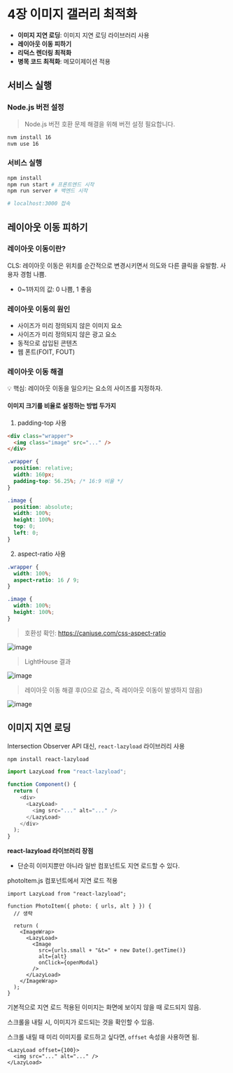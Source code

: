# 4장 이미지 갤러리 최적화

- **이미지 지연 로딩**: 이미지 지연 로딩 라이브러리 사용
- **레이아웃 이동 피하기**
- **리덕스 렌더링 최적화**
- **병목 코드 최적화**: 메모이제이션 적용

## 서비스 실행

### Node.js 버전 설정

> Node.js 버전 호환 문제 해결을 위해 버전 설정 필요합니다.

```bash
nvm install 16
nvm use 16
```

### 서비스 실행

```bash
npm install
npm run start # 프론트엔드 시작
npm run server # 백엔드 시작

# localhost:3000 접속
```

## 레이아웃 이동 피하기

### 레이아웃 이동이란?

CLS: 레이아웃 이동은 위치를 순간적으로 변경시키면서 의도와 다른 클릭을 유발함. 사용자 경험 나쁨.

- 0~1까지의 값: 0 나쁨, 1 좋음

### 레이아웃 이동의 원인

- 사이즈가 미리 정의되지 않은 이미지 요소
- 사이즈가 미리 정의되지 않은 광고 요소
- 동적으로 삽입된 콘텐츠
- 웹 폰트(FOIT, FOUT)

### 레이아웃 이동 해결

💡 핵심: 레이아웃 이동을 일으키는 요소의 사이즈를 지정하자.

#### 이미지 크기를 비율로 설정하는 방법 두가지

1. padding-top 사용

```html
<div class="wrapper">
  <img class="image" src="..." />
</div>
```

```css
.wrapper {
  position: relative;
  width: 160px;
  padding-top: 56.25%; /* 16:9 비율 */
}

.image {
  position: absolute;
  width: 100%;
  height: 100%;
  top: 0;
  left: 0;
}
```

2. aspect-ratio 사용

```css
.wrapper {
  width: 100%;
  aspect-ratio: 16 / 9;
}

.image {
  width: 100%;
  height: 100%;
}
```

> 호환성 확인: https://caniuse.com/css-aspect-ratio

![image](./images/1.png)

> LightHouse 결과

![image](./images/2.png)

> 레이아웃 이동 해결 후(0으로 감소, 즉 레이아웃 이동이 발생하지 않음)

![image](./images/3.png)

## 이미지 지연 로딩

Intersection Observer API 대신, `react-lazyload` 라이브러리 사용

```bash
npm install react-lazyload
```

```js
import LazyLoad from "react-lazyload";

function Component() {
  return (
    <div>
      <LazyLoad>
        <img src="..." alt="..." />
      </LazyLoad>
    </div>
  );
}
```

**react-lazyload 라이브러리 장점**

- 단순히 이미지뿐만 아니라 일반 컴포넌트도 지연 로드할 수 있다.

photoItem.js 컴포넌트에서 지연 로드 적용

```tsx
import LazyLoad from "react-lazyload";

function PhotoItem({ photo: { urls, alt } }) {
  // 생략

  return (
    <ImageWrap>
      <LazyLoad>
        <Image
          src={urls.small + "&t=" + new Date().getTime()}
          alt={alt}
          onClick={openModal}
        />
      </LazyLoad>
    </ImageWrap>
  );
}
```

기본적으로 지연 로드 적용된 이미지는 화면에 보이지 않을 때 로드되지 않음.

스크롤을 내릴 시, 이미지가 로드되는 것을 확인할 수 있음.

스크롤 내릴 때 미리 이미지를 로드하고 싶다면, `offset` 속성을 사용하면 됨.

```tsx
<LazyLoad offset={100}>
  <img src="..." alt="..." />
</LazyLoad>
```


